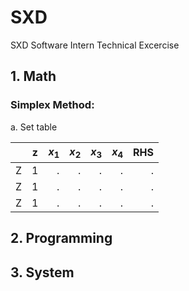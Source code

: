 # SXD
SXD Software Intern Technical Excercise


## 1. Math

### Simplex Method:

a. Set table

|       |   z   | $x_1$ | $x_2$ | $x_3$ | $x_4$ |  RHS  |
| ----- |:-----:| -----:| -----:| -----:| -----:| -----:|
|   Z   |   1   |.      |.      |.      |.      |.      |
|   Z   |   1   |.      |.      |.      |.      |.      |
|   Z   |   1   |.      |.      |.      |.      |.      |

## 2. Programming

## 3. System
